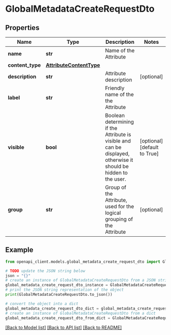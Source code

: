 # GlobalMetadataCreateRequestDto


## Properties

Name | Type | Description | Notes
------------ | ------------- | ------------- | -------------
**name** | **str** | Name of the Attribute | 
**content_type** | [**AttributeContentType**](AttributeContentType.md) |  | 
**description** | **str** | Attribute description | [optional] 
**label** | **str** | Friendly name of the the Attribute | 
**visible** | **bool** | Boolean determining if the Attribute is visible and can be displayed, otherwise it should be hidden to the user. | [optional] [default to True]
**group** | **str** | Group of the Attribute, used for the logical grouping of the Attribute | [optional] 

## Example

```python
from openapi_client.models.global_metadata_create_request_dto import GlobalMetadataCreateRequestDto

# TODO update the JSON string below
json = "{}"
# create an instance of GlobalMetadataCreateRequestDto from a JSON string
global_metadata_create_request_dto_instance = GlobalMetadataCreateRequestDto.from_json(json)
# print the JSON string representation of the object
print(GlobalMetadataCreateRequestDto.to_json())

# convert the object into a dict
global_metadata_create_request_dto_dict = global_metadata_create_request_dto_instance.to_dict()
# create an instance of GlobalMetadataCreateRequestDto from a dict
global_metadata_create_request_dto_from_dict = GlobalMetadataCreateRequestDto.from_dict(global_metadata_create_request_dto_dict)
```
[[Back to Model list]](../README.md#documentation-for-models) [[Back to API list]](../README.md#documentation-for-api-endpoints) [[Back to README]](../README.md)


